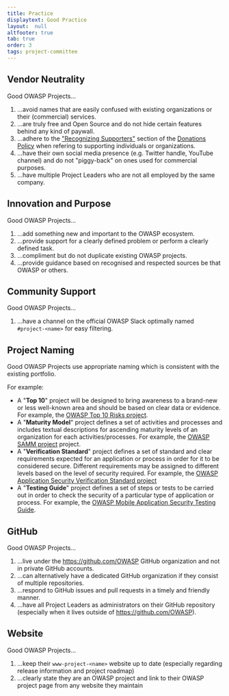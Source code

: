 ```yaml
---
title: Practice
displaytext: Good Practice
layout:  null
altfooter: true
tab: true
order: 3
tags: project-committee
---
```


## Vendor Neutrality

Good OWASP Projects...

1. ...avoid names that are easily confused with existing organizations or their (commercial) services.
2. ...are truly free and Open Source and do not hide certain features behind any kind of paywall.
3. ...adhere to the ["Recognizing Supporters"](https://owasp.org/www-policy/operational/donations#recognizing-supporters) section of the [Donations Policy](https://owasp.org/www-policy/operational/donations) when refering to supporting individuals or organizations.
4. ...have their own social media presence (e.g. Twitter handle, YouTube channel) and do not "piggy-back" on ones used for commercial purposes.
5. ...have multiple Project Leaders who are not all employed by the same company.

## Innovation and Purpose

Good OWASP Projects...

1. ...add something new and important to the OWASP ecosystem.
2. ...provide support for a clearly defined problem or perform a clearly defined task.
3. ...compliment but do not duplicate existing OWASP projects.
4. ...provide guidance based on recognised and respected sources be that OWASP or others.

## Community Support

Good OWASP Projects...

1. ...have a channel on the official OWASP Slack optimally named `#project-<name>` for easy filtering.

## Project Naming

Good OWASP Projects use appropriate naming which is consistent with the existing portfolio.

For example:

* A "**Top 10**" project will be designed to bring awareness to a brand-new or less well-known area and should be based on clear data or evidence. For example, the [OWASP Top 10 Risks project](https://owasp.org/www-project-top-ten/).
* A "**Maturity Model**" project defines a set of activities and processes and includes textual descriptions for ascending maturity levels of an organization for each activities/processes. For example, the [OWASP SAMM project](https://owasp.org/www-project-samm/) project.
* A "**Verification Standard**" project defines a set of standard and clear requirements expected for an application or process in order for it to be considered secure. Different requirements may be assigned to different levels based on the level of security required. For example, the [OWASP Application Security Verification Standard project](https://owasp.org/asvs)
* A "**Testing Guide**" project defines a set of steps or tests to be carried out in order to check the security of a particular type of application or process. For example, the [OWASP Mobile Application Security Testing Guide](https://owasp.org/www-project-mobile-app-security/#owasp-mastg).

## GitHub

Good OWASP Projects...

1. ...live under the <https://github.com/OWASP> GitHub organization and not in private GitHub accounts.
2. ...can alternatively have a dedicated GitHub organization if they consist of multiple repositories.
3. ...respond to GitHub issues and pull requests in a timely and friendly manner.
4. ...have all Project Leaders as administrators on their GitHub repository (especially when it lives outside of <https://github.com/OWASP>).

## Website

Good OWASP Projects...

1. ...keep their `www-project-<name>` website up to date (especially regarding release information and project roadmap)
2. ...clearly state they are an OWASP project and link to their OWASP project page from any website they maintain
